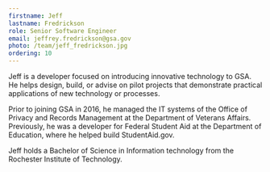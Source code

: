 ```yaml
---
firstname: Jeff
lastname: Fredrickson
role: Senior Software Engineer
email: jeffrey.fredrickson@gsa.gov
photo: /team/jeff_fredrickson.jpg
ordering: 10
---
```

Jeff is a developer focused on introducing innovative technology to GSA. He helps design, build, or advise on pilot projects that demonstrate practical applications of new technology or processes.

Prior to joining GSA in 2016, he managed the IT systems of the Office of Privacy and Records Management at the Department of Veterans Affairs. Previously, he was a developer for Federal Student Aid at the Department of Education, where he helped build StudentAid.gov.

Jeff holds a Bachelor of Science in Information technology from the Rochester Institute of Technology.

<!-- Test -->